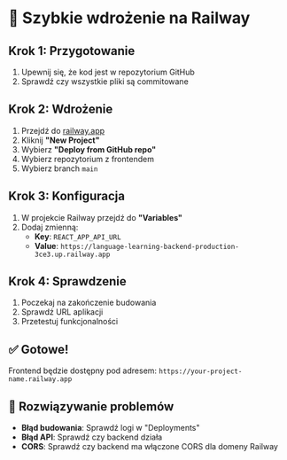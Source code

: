 # 🚀 Szybkie wdrożenie na Railway

## Krok 1: Przygotowanie
1. Upewnij się, że kod jest w repozytorium GitHub
2. Sprawdź czy wszystkie pliki są commitowane

## Krok 2: Wdrożenie
1. Przejdź do [railway.app](https://railway.app)
2. Kliknij **"New Project"**
3. Wybierz **"Deploy from GitHub repo"**
4. Wybierz repozytorium z frontendem
5. Wybierz branch `main`

## Krok 3: Konfiguracja
1. W projekcie Railway przejdź do **"Variables"**
2. Dodaj zmienną:
   - **Key**: `REACT_APP_API_URL`
   - **Value**: `https://language-learning-backend-production-3ce3.up.railway.app`

## Krok 4: Sprawdzenie
1. Poczekaj na zakończenie budowania
2. Sprawdź URL aplikacji
3. Przetestuj funkcjonalności

## ✅ Gotowe!
Frontend będzie dostępny pod adresem: `https://your-project-name.railway.app`

## 🔧 Rozwiązywanie problemów
- **Błąd budowania**: Sprawdź logi w "Deployments"
- **Błąd API**: Sprawdź czy backend działa
- **CORS**: Sprawdź czy backend ma włączone CORS dla domeny Railway 